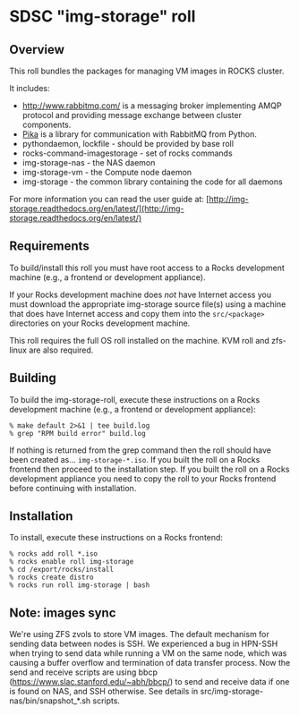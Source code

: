 # SDSC "img-storage" roll

## Overview

This roll bundles the packages for managing VM images in ROCKS cluster.

It includes:
- <a href="http://www.rabbitmq.com/" target="_blank">http://www.rabbitmq.com/</a> is a messaging broker implementing AMQP protocol and providing message exchange between cluster components.
- <a href="https://github.com/pika/pika" target="_blank">Pika</a> is a library for communication with RabbitMQ from Python.
- pythondaemon, lockfile - should be provided by base roll
- rocks-command-imagestorage - set of rocks commands
- img-storage-nas - the NAS daemon
- img-storage-vm - the Compute node daemon
- img-storage - the common library containing the code for all daemons

For more information you can read the user guide at:
[http://img-storage.readthedocs.org/en/latest/](http://img-storage.readthedocs.org/en/latest/)


## Requirements

To build/install this roll you must have root access to a Rocks development
machine (e.g., a frontend or development appliance).

If your Rocks development machine does *not* have Internet access you must
download the appropriate img-storage source file(s) using a machine that does
have Internet access and copy them into the `src/<package>` directories on your
Rocks development machine.

This roll requires the full OS roll installed on the machine.
KVM roll and zfs-linux are also required.


## Building

To build the img-storage-roll, execute these instructions on a Rocks development
machine (e.g., a frontend or development appliance):

```shell
% make default 2>&1 | tee build.log
% grep "RPM build error" build.log
```

If nothing is returned from the grep command then the roll should have been
created as... `img-storage-*.iso`. If you built the roll on a Rocks frontend then
proceed to the installation step. If you built the roll on a Rocks development
appliance you need to copy the roll to your Rocks frontend before continuing
with installation.

## Installation

To install, execute these instructions on a Rocks frontend:

```shell
% rocks add roll *.iso
% rocks enable roll img-storage
% cd /export/rocks/install
% rocks create distro
% rocks run roll img-storage | bash
```

## Note: images sync
We're using ZFS zvols to store VM images. The default mechanism for sending data between nodes is SSH. We experienced a bug in HPN-SSH when trying to send data while running a VM on the same node, which was causing a buffer overflow and termination of data transfer process. Now the send and receive scripts are using bbcp (https://www.slac.stanford.edu/~abh/bbcp/) to send and receive data if one is found on NAS, and SSH otherwise. See details in src/img-storage-nas/bin/snapshot_*.sh scripts.
